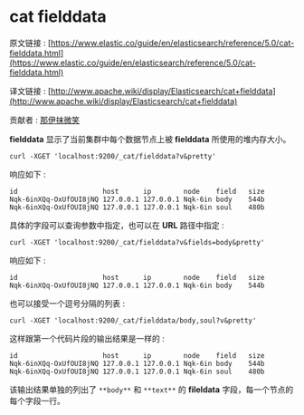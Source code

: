 # cat fielddata

原文链接 : [https://www.elastic.co/guide/en/elasticsearch/reference/5.0/cat-fielddata.html](https://www.elastic.co/guide/en/elasticsearch/reference/5.0/cat-fielddata.html)

译文链接 : [http://www.apache.wiki/display/Elasticsearch/cat+fielddata](http://www.apache.wiki/display/Elasticsearch/cat+fielddata)

贡献者 : [那伊抹微笑](/display/~wangyangting)

**fielddata** 显示了当前集群中每个数据节点上被 **fielddata** 所使用的堆内存大小。

```
curl -XGET 'localhost:9200/_cat/fielddata?v&pretty'
```

响应如下 : 

```
id                     host      ip        node    field   size
Nqk-6inXQq-OxUfOUI8jNQ 127.0.0.1 127.0.0.1 Nqk-6in body    544b
Nqk-6inXQq-OxUfOUI8jNQ 127.0.0.1 127.0.0.1 Nqk-6in soul    480b
```

具体的字段可以查询参数中指定，也可以在 **URL** 路径中指定 : 

```
curl -XGET 'localhost:9200/_cat/fielddata?v&fields=body&pretty'
```

响应如下 : 

```
id                     host      ip        node    field   size
Nqk-6inXQq-OxUfOUI8jNQ 127.0.0.1 127.0.0.1 Nqk-6in body    544b
```

也可以接受一个逗号分隔的列表 : 

```
curl -XGET 'localhost:9200/_cat/fielddata/body,soul?v&pretty'
```

这样跟第一个代码片段的输出结果是一样的 : 

```
id                     host      ip        node    field   size
Nqk-6inXQq-OxUfOUI8jNQ 127.0.0.1 127.0.0.1 Nqk-6in body    544b
Nqk-6inXQq-OxUfOUI8jNQ 127.0.0.1 127.0.0.1 Nqk-6in soul    480b
```

该输出结果单独的列出了 `**body**` 和 `**text**` 的 **fileldata** 字段，每一个节点的每个字段一行。